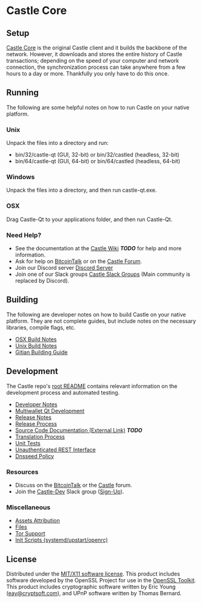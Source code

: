 Castle Core
=====================

Setup
---------------------
[Castle Core](http://pivx.org/wallet) is the original Castle client and it builds the backbone of the network. However, it downloads and stores the entire history of Castle transactions; depending on the speed of your computer and network connection, the synchronization process can take anywhere from a few hours to a day or more. Thankfully you only have to do this once.

Running
---------------------
The following are some helpful notes on how to run Castle on your native platform.

### Unix

Unpack the files into a directory and run:

- bin/32/castle-qt (GUI, 32-bit) or bin/32/castled (headless, 32-bit)
- bin/64/castle-qt (GUI, 64-bit) or bin/64/castled (headless, 64-bit)

### Windows

Unpack the files into a directory, and then run castle-qt.exe.

### OSX

Drag Castle-Qt to your applications folder, and then run Castle-Qt.

### Need Help?

* See the documentation at the [Castle Wiki](https://en.bitcoin.it/wiki/Main_Page) ***TODO***
for help and more information.
* Ask for help on [BitcoinTalk](https://bitcointalk.org/index.php?topic=1262920.0) or on the [Castle Forum](http://forum.pivx.org/).
* Join our Discord server [Discord Server](https://discord.pivx.org)
* Join one of our Slack groups [Castle Slack Groups](https://pivx.org/slack-logins/) (Main community is replaced by Discord).

Building
---------------------
The following are developer notes on how to build Castle on your native platform. They are not complete guides, but include notes on the necessary libraries, compile flags, etc.

- [OSX Build Notes](build-osx.md)
- [Unix Build Notes](build-unix.md)
- [Gitian Building Guide](gitian-building.md)

Development
---------------------
The Castle repo's [root README](https://github.com/PIVX-Project/PIVX/blob/master/README.md) contains relevant information on the development process and automated testing.

- [Developer Notes](developer-notes.md)
- [Multiwallet Qt Development](multiwallet-qt.md)
- [Release Notes](release-notes.md)
- [Release Process](release-process.md)
- [Source Code Documentation (External Link)](https://dev.visucore.com/bitcoin/doxygen/) ***TODO***
- [Translation Process](translation_process.md)
- [Unit Tests](unit-tests.md)
- [Unauthenticated REST Interface](REST-interface.md)
- [Dnsseed Policy](dnsseed-policy.md)

### Resources

* Discuss on the [BitcoinTalk](https://bitcointalk.org/index.php?topic=1262920.0) or the [Castle](http://forum.pivx.org/) forum.
* Join the [Castle-Dev](https://pivx-dev.slack.com/) Slack group ([Sign-Up](https://pivx-dev.herokuapp.com/)).

### Miscellaneous
- [Assets Attribution](assets-attribution.md)
- [Files](files.md)
- [Tor Support](tor.md)
- [Init Scripts (systemd/upstart/openrc)](init.md)

License
---------------------
Distributed under the [MIT/X11 software license](http://www.opensource.org/licenses/mit-license.php).
This product includes software developed by the OpenSSL Project for use in the [OpenSSL Toolkit](https://www.openssl.org/). This product includes
cryptographic software written by Eric Young ([eay@cryptsoft.com](mailto:eay@cryptsoft.com)), and UPnP software written by Thomas Bernard.

